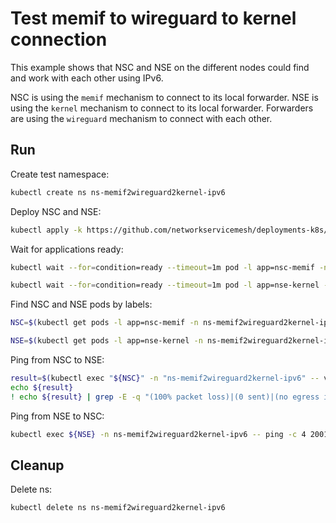 # Test memif to wireguard to kernel connection

This example shows that NSC and NSE on the different nodes could find and work with each other using IPv6.


NSC is using the `memif` mechanism to connect to its local forwarder.
NSE is using the `kernel` mechanism to connect to its local forwarder.
Forwarders are using the `wireguard` mechanism to connect with each other.

## Run

Create test namespace:
```bash
kubectl create ns ns-memif2wireguard2kernel-ipv6
```

Deploy NSC and NSE:
```bash
kubectl apply -k https://github.com/networkservicemesh/deployments-k8s/examples/features/ipv6/Memif2Wireguard2Kernel_ipv6?ref=18bf5dd0dc991240e1e2641a5b3b991f748d8ef5
```

Wait for applications ready:
```bash
kubectl wait --for=condition=ready --timeout=1m pod -l app=nsc-memif -n ns-memif2wireguard2kernel-ipv6
```
```bash
kubectl wait --for=condition=ready --timeout=1m pod -l app=nse-kernel -n ns-memif2wireguard2kernel-ipv6
```

Find NSC and NSE pods by labels:
```bash
NSC=$(kubectl get pods -l app=nsc-memif -n ns-memif2wireguard2kernel-ipv6 --template '{{range .items}}{{.metadata.name}}{{"\n"}}{{end}}')
```
```bash
NSE=$(kubectl get pods -l app=nse-kernel -n ns-memif2wireguard2kernel-ipv6 --template '{{range .items}}{{.metadata.name}}{{"\n"}}{{end}}')
```

Ping from NSC to NSE:
```bash
result=$(kubectl exec "${NSC}" -n "ns-memif2wireguard2kernel-ipv6" -- vppctl ping 2001:db8:: repeat 4)
echo ${result}
! echo ${result} | grep -E -q "(100% packet loss)|(0 sent)|(no egress interface)"
```

Ping from NSE to NSC:
```bash
kubectl exec ${NSE} -n ns-memif2wireguard2kernel-ipv6 -- ping -c 4 2001:db8::1
```

## Cleanup

Delete ns:
```bash
kubectl delete ns ns-memif2wireguard2kernel-ipv6
```
